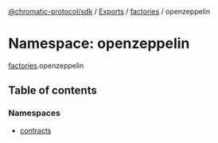 [@chromatic-protocol/sdk](../README.md) / [Exports](../modules.md) / [factories](factories.md) / openzeppelin

# Namespace: openzeppelin

[factories](factories.md).openzeppelin

## Table of contents

### Namespaces

- [contracts](factories.openzeppelin.contracts.md)
